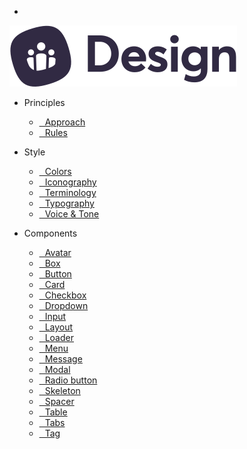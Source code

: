 - <a href="/#/?id=main" class="docsify-logo">
![](media/biings-ds-logo.svg ':no-zoom')
</a>

- <span class="subtitle is-7 is-uppercase has-text-primary has-text-weight-medium">Principles</span>
    - [ Approach](approach)
    - [ Rules](rules)

- <span class="subtitle is-7 is-uppercase has-text-care has-text-weight-medium">Style</span>
    - [ Colors](color)
    - [ Iconography](icons)
    - [ Terminology](terms)
    - [ Typography](typo)
    - [ Voice & Tone](voice)
  
- <span class="subtitle is-7 is-uppercase has-text-yellow-dark has-text-weight-medium">Components</span>
    - [ Avatar](avatar)
    - [ Box](box)
    - [ Button](button)
    - [ Card](card)
    - [ Checkbox](checkbox)
    - [ Dropdown](dropdown)
    <!-- - [ Illustration](illustration) -->
    - [ Input](input)
    - [ Layout](layout)
    - [ Loader](loader)
    - [ Menu](menu)
    - [ Message](message)
    - [ Modal](modal)
    - [ Radio button](radio)
    - [ Skeleton](skeleton)
    - [ Spacer](spacer)
    - [ Table](table)
    - [ Tabs](tabs)
    - [ Tag](tag)